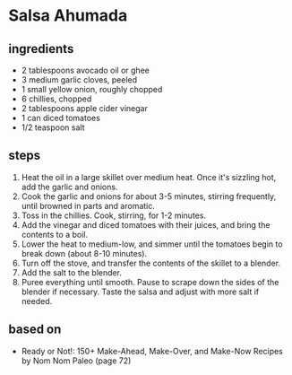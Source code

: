 # Salsa Ahumada

## ingredients

- 2 tablespoons avocado oil or ghee
- 3 medium garlic cloves, peeled
- 1 small yellow onion, roughly chopped
- 6 chillies, chopped
- 2 tablespoons apple cider vinegar
- 1 can diced tomatoes
- 1/2 teaspoon salt

## steps

1. Heat the oil in a large skillet over medium heat. Once it's sizzling hot, add the garlic and onions.
2. Cook the garlic and onions for about 3-5 minutes, stirring frequently, until browned in parts and aromatic.
3. Toss in the chillies. Cook, stirring, for 1-2 minutes.
4. Add the vinegar and diced tomatoes with their juices, and bring the contents to a boil.
5. Lower the heat to medium-low, and simmer until the tomatoes begin to break down (about 8-10 minutes).
6. Turn off the stove, and transfer the contents of the skillet to a blender.
7. Add the salt to the blender.
8. Puree everything until smooth. Pause to scrape down the sides of the blender if necessary. Taste the salsa and adjust with more salt if needed.

## based on

- Ready or Not!: 150+ Make-Ahead, Make-Over, and Make-Now Recipes by Nom Nom Paleo (page 72)
